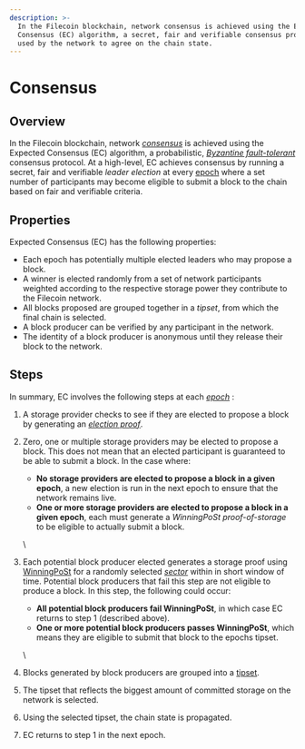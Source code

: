 ```yaml
---
description: >-
  In the Filecoin blockchain, network consensus is achieved using the Expected
  Consensus (EC) algorithm, a secret, fair and verifiable consensus protocol
  used by the network to agree on the chain state.
---
```


# Consensus

## Overview

In the Filecoin blockchain, network [_consensus_](https://docs.filecoin.io/basics/the-blockchain/consensus/) is achieved using the Expected Consensus (EC) algorithm, a probabilistic, [_Byzantine fault-tolerant_](https://docs.filecoin.io/basics/the-blockchain/consensus/) consensus protocol. At a high-level, EC achieves consensus by running a secret, fair and verifiable _leader election_ at every [epoch](https://docs.filecoin.io/basics/the-blockchain/consensus/) where a set number of participants may become eligible to submit a block to the chain based on fair and verifiable criteria.

## Properties

Expected Consensus (EC) has the following properties:

* Each epoch has potentially multiple elected leaders who may propose a block.
* A winner is elected randomly from a set of network participants weighted according to the respective storage power they contribute to the Filecoin network.
* All blocks proposed are grouped together in a _tipset_, from which the final chain is selected.
* A block producer can be verified by any participant in the network.
* The identity of a block producer is anonymous until they release their block to the network.

## Steps

In summary, EC involves the following steps at each [_epoch_](https://docs.filecoin.io/basics/the-blockchain/consensus/) :

1. A storage provider checks to see if they are elected to propose a block by generating an [_election proof_](https://spec.filecoin.io/#section-glossary.election-proof).
2.  Zero, one or multiple storage providers may be elected to propose a block. This does not mean that an elected participant is guaranteed to be able to submit a block. In the case where:

    * **No storage providers are elected to propose a block in a given epoch**, a new election is run in the next epoch to ensure that the network remains live.
    * **One or more storage providers are elected to propose a block in a given epoch**, each must generate a _WinningPoSt proof-of-storage_ to be eligible to actually submit a block.

    \

3.  Each potential block producer elected generates a storage proof using [WinningPoSt](https://docs.filecoin.io/basics/the-blockchain/proofs/#winningpost) for a randomly selected [_sector_](https://docs.filecoin.io/basics/the-blockchain/consensus/) within in short window of time. Potential block producers that fail this step are not eligible to produce a block. In this step, the following could occur:

    * **All potential block producers fail WinningPoSt**, in which case EC returns to step 1 (described above).
    * **One or more potential block producers passes WinningPoSt**, which means they are eligible to submit that block to the epochs tipset.

    \

4. Blocks generated by block producers are grouped into a [tipset](https://docs.filecoin.io/basics/the-blockchain/tipsets/).
5. The tipset that reflects the biggest amount of committed storage on the network is selected.
6. Using the selected tipset, the chain state is propagated.
7. EC returns to step 1 in the next epoch.
